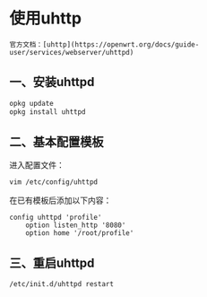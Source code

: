 # 使用uhttp

```admonish info
官方文档：[uhttp](https://openwrt.org/docs/guide-user/services/webserver/uhttpd)
```

## 一、安装uhttpd

```bash
opkg update
opkg install uhttpd
```

## 二、基本配置模板

进入配置文件：

```bash
vim /etc/config/uhttpd
```

在已有模板后添加以下内容：

```
config uhttpd 'profile'
    option listen_http '8080'
    option home '/root/profile'
```

## 三、重启uhttpd

```bash
/etc/init.d/uhttpd restart
```
